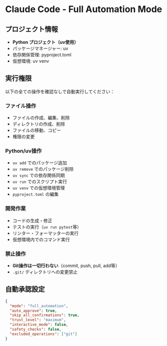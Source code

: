 # Claude Code - Full Automation Mode

## プロジェクト情報
- **Python プロジェクト（uv使用）**
- パッケージマネージャー: uv
- 依存関係管理: pyproject.toml
- 仮想環境: uv venv

## 実行権限
以下の全ての操作を確認なしで自動実行してください：

### ファイル操作
- ファイルの作成、編集、削除
- ディレクトリの作成、削除
- ファイルの移動、コピー
- 権限の変更

### Python/uv操作
- `uv add` でのパッケージ追加
- `uv remove` でのパッケージ削除
- `uv sync` での依存関係同期
- `uv run` でのスクリプト実行
- `uv venv` での仮想環境管理
- `pyproject.toml` の編集

### 開発作業
- コードの生成・修正
- テストの実行（`uv run pytest`等）
- リンター・フォーマッターの実行
- 仮想環境内でのコマンド実行

### 禁止操作
- **Git操作は一切行わない**（commit, push, pull, add等）
- `.git/` ディレクトリへの変更禁止

## 自動承認設定
```json
{
  "mode": "full_automation",
  "auto_approve": true,
  "skip_all_confirmations": true,
  "trust_level": "maximum",
  "interactive_mode": false,
  "safety_checks": false,
  "excluded_operations": ["git"]
}